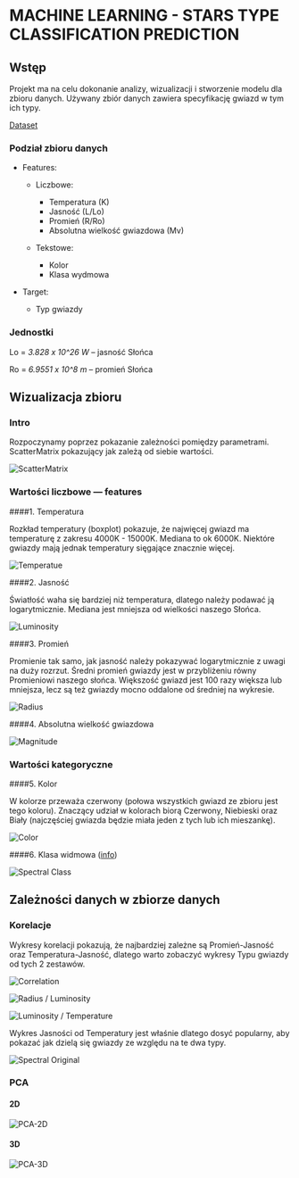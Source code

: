 # MACHINE LEARNING - STARS TYPE CLASSIFICATION PREDICTION

## Wstęp

Projekt ma na celu dokonanie analizy, wizualizacji i stworzenie modelu dla zbioru danych. Używany zbiór danych zawiera
specyfikację gwiazd w tym ich typy.

[Dataset](https://www.kaggle.com/brsdincer/star-type-classification)

### Podział zbioru danych

* Features:

    * Liczbowe:
        * Temperatura (K)
        * Jasność (L/Lo)
        * Promień (R/Ro)
        * Absolutna wielkość gwiazdowa (Mv)

    * Tekstowe:
        * Kolor
        * Klasa wydmowa

* Target:
    * Typ gwiazdy

### Jednostki

Lo = _3.828 x 10^26 W_ – jasność Słońca

Ro = _6.9551 x 10^8 m_ – promień Słońca

## Wizualizacja zbioru

### Intro

Rozpoczynamy poprzez pokazanie zależności pomiędzy parametrami. ScatterMatrix pokazujący jak zależą od siebie wartości.

![ScatterMatrix](https://github.com/ML-GroupB/ml-star-type-classification-data/img/scatter_matrix.png)

### Wartości liczbowe — features

####1. Temperatura

Rozkład temperatury (boxplot) pokazuje, że najwięcej gwiazd ma temperaturę z zakresu 4000K - 15000K. Mediana to ok
6000K. Niektóre gwiazdy mają jednak temperatury sięgające znacznie więcej.

![Temperatue](https://github.com/ML-GroupB/ml-star-type-classification-data/img/temp.png)


####2. Jasność

Światłość waha się bardziej niż temperatura, dlatego należy podawać ją logarytmicznie. Mediana jest mniejsza od
wielkości naszego Słońca.

![Luminosity](https://github.com/ML-GroupB/ml-star-type-classification-data/img/lum.png)


####3. Promień

Promienie tak samo, jak jasność należy pokazywać logarytmicznie z uwagi na duży rozrzut. Średni promień gwiazdy jest w
przybliżeniu równy Promieniowi naszego słońca. Większość gwiazd jest 100 razy większa lub mniejsza, lecz są też gwiazdy
mocno oddalone od średniej na wykresie.

![Radius](https://github.com/ML-GroupB/ml-star-type-classification-data/img/radius.png)


####4. Absolutna wielkość gwiazdowa

![Magnitude](https://github.com/ML-GroupB/ml-star-type-classification-data/img/magn.png)


### Wartości kategoryczne

####5. Kolor

W kolorze przeważa czerwony (połowa wszystkich gwiazd ze zbioru jest tego koloru). Znaczący udział w kolorach biorą
Czerwony, Niebieski oraz Biały (najczęściej gwiazda będzie miała jeden z tych lub ich mieszankę).

![Color](https://github.com/ML-GroupB/ml-star-type-classification-data/img/color.png)


####6. Klasa widmowa ([info](https://en.wikipedia.org/wiki/Asteroid_spectral_types))

![Spectral Class](https://github.com/ML-GroupB/ml-star-type-classification-data/img/spec.png)

## Zależności danych w zbiorze danych

### Korelacje

Wykresy korelacji pokazują, że najbardziej zależne są Promień-Jasność oraz Temperatura-Jasność, dlatego warto zobaczyć
wykresy Typu gwiazdy od tych 2 zestawów.

![Correlation](https://github.com/ML-GroupB/ml-star-type-classification-data/img/corel.png)

![Radius / Luminosity](https://github.com/ML-GroupB/ml-star-type-classification-data/img/radius-lum.png)

![Luminosity / Temperature](https://github.com/ML-GroupB/ml-star-type-classification-data/img/lum-temp.png)

Wykres Jasności od Temperatury jest właśnie dlatego dosyć popularny, aby pokazać jak dzielą się gwiazdy ze względu na te
dwa typy.

![Spectral Original](https://astropolis.pl/uploads/post-29939-0-90749600-1460753620.jpg)

### PCA

#### 2D

![PCA-2D](https://github.com/ML-GroupB/ml-star-type-classification-data/img/pca-2d.png)

#### 3D

![PCA-3D](https://github.com/ML-GroupB/ml-star-type-classification-data/img/pca-3d.gif)